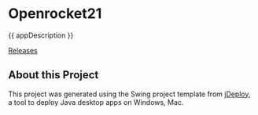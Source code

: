 # Openrocket21

{{ appDescription }}

[Releases](https://github.com/sovanmohan/openrocket21/releases)

## About this Project

This project was generated using the Swing project template from [jDeploy](https://www.jdeploy.com), a tool to deploy Java desktop apps on Windows, Mac.
